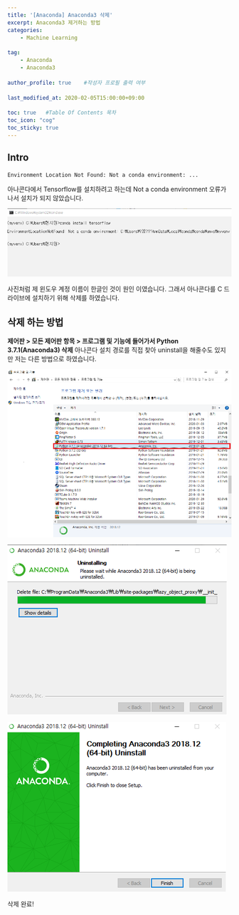 ```yaml
---
title: '[Anaconda] Anaconda3 삭제' 
excerpt: Anaconda3 제거하는 방법
categories:
    - Machine Learning

tag:
    - Anaconda
    - Anaconda3

author_profile: true    #작성자 프로필 출력 여부

last_modified_at: 2020-02-05T15:00:00+09:00

toc: true   #Table Of Contents 목차 
toc_icon: "cog"
toc_sticky: true
---
```


## Intro
```
Environment Location Not Found: Not a conda environment: ...
```

아나콘다에서 Tensorflow를 설치하려고 하는데  Not a conda environment 오류가 나서 설치가 되지 않았습니다.

![2.5-1](/assets/img/anaconda/2.5-1.png)

사진처럼 제 윈도우 계정 이름이 한글인 것이 원인 이였습니다. 그래서 아나콘다를 C 드라이브에 설치하기 위해 삭제를 하였습니다.

## 삭제 하는 방법
__제어판 > 모든 제어판 항목 > 프로그램 및 기능에 들어가서 Python 3.7.1(Anaconda3) 삭제__
아나콘다 설치 경로를 직접 찾아 uninstall을 해줄수도 있지만 저는 다른 방법으로 하였습니다.

![2.5-2](/assets/img/anaconda/2.5-2.png)

![2.5-3](/assets/img/anaconda/2.5-3.png)

![2.5-4](/assets/img/anaconda/2.5-4.png)

삭제 완료!
